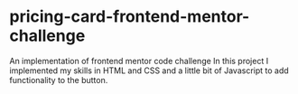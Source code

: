# pricing-card-frontend-mentor-challenge
An implementation of frontend mentor code challenge
In this project I implemented my skills in HTML and CSS and a little bit of Javascript to add functionality to the button.

